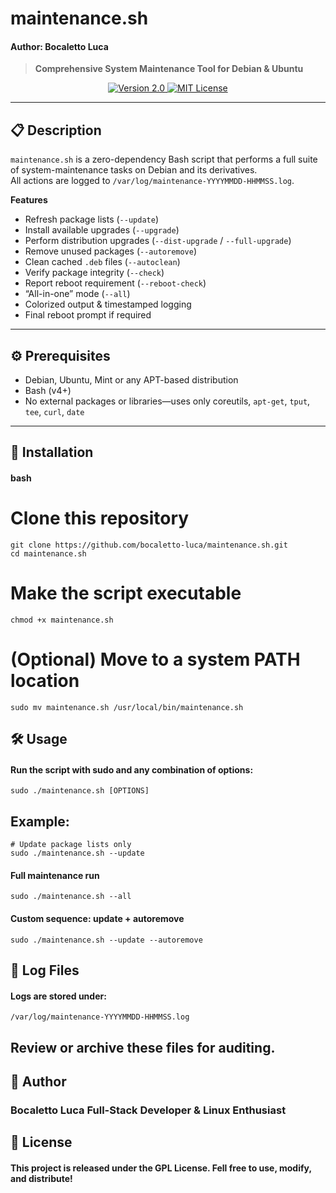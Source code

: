 # maintenance.sh
#### Author: Bocaletto Luca

> **Comprehensive System Maintenance Tool for Debian & Ubuntu**

<p align="center">
  <a href="https://github.com/bocaletto-luca/maintenance.sh/blob/main/maintenance.sh">
    <img src="https://img.shields.io/badge/version-2.0-blue.svg" alt="Version 2.0" />
  </a>
  <a href="https://github.com/bocaletto-luca/maintenance.sh/blob/main/LICENSE">
    <img src="https://img.shields.io/badge/license-MIT-green.svg" alt="MIT License" />
  </a>
</p>

---

## 📋 Description

`maintenance.sh` is a zero-dependency Bash script that performs a full suite of system-maintenance tasks on Debian and its derivatives.  
All actions are logged to `/var/log/maintenance-YYYYMMDD-HHMMSS.log`.  

**Features**  
- Refresh package lists (`--update`)  
- Install available upgrades (`--upgrade`)  
- Perform distribution upgrades (`--dist-upgrade` / `--full-upgrade`)  
- Remove unused packages (`--autoremove`)  
- Clean cached `.deb` files (`--autoclean`)  
- Verify package integrity (`--check`)  
- Report reboot requirement (`--reboot-check`)  
- “All-in-one” mode (`--all`)  
- Colorized output & timestamped logging  
- Final reboot prompt if required  

---

## ⚙️ Prerequisites

- Debian, Ubuntu, Mint or any APT-based distribution  
- Bash (v4+)  
- No external packages or libraries—uses only coreutils, `apt-get`, `tput`, `tee`, `curl`, `date`

---

## 🚀 Installation

#### bash
# Clone this repository
    git clone https://github.com/bocaletto-luca/maintenance.sh.git
    cd maintenance.sh

# Make the script executable
    chmod +x maintenance.sh

# (Optional) Move to a system PATH location
    sudo mv maintenance.sh /usr/local/bin/maintenance.sh

## 🛠️ Usage

#### Run the script with sudo and any combination of options:

    sudo ./maintenance.sh [OPTIONS]

## Example:

    # Update package lists only
    sudo ./maintenance.sh --update

#### Full maintenance run
    sudo ./maintenance.sh --all

#### Custom sequence: update + autoremove
    sudo ./maintenance.sh --update --autoremove

## 📂 Log Files

#### Logs are stored under:
    /var/log/maintenance-YYYYMMDD-HHMMSS.log

## Review or archive these files for auditing.

## 👤 Author

### Bocaletto Luca Full-Stack Developer & Linux Enthusiast

## 📄 License

#### This project is released under the GPL License. Fell free to use, modify, and distribute! 
